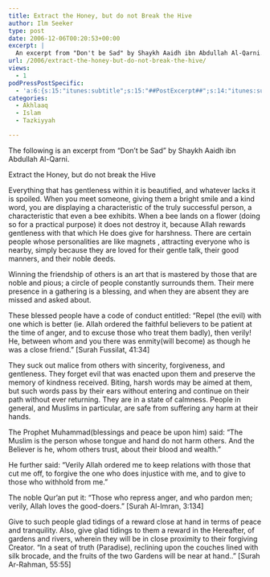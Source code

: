 ```yaml
---
title: Extract the Honey, but do not Break the Hive
author: Ilm Seeker
type: post
date: 2006-12-06T00:20:53+00:00
excerpt: |
  An excerpt from "Don't be Sad" by Shaykh Aaidh ibn Abdullah Al-Qarni. Enjoin gentleness in all things. Be kind, not harsh, and earn jannah (Paradise).
url: /2006/extract-the-honey-but-do-not-break-the-hive/
views:
  - 1
podPressPostSpecific:
  - 'a:6:{s:15:"itunes:subtitle";s:15:"##PostExcerpt##";s:14:"itunes:summary";s:15:"##PostExcerpt##";s:15:"itunes:keywords";s:17:"##WordPressCats##";s:13:"itunes:author";s:10:"##Global##";s:15:"itunes:explicit";s:7:"Default";s:12:"itunes:block";s:7:"Default";}'
categories:
  - Akhlaaq
  - Islam
  - Tazkiyyah

---
```

The following is an excerpt from &#8220;Don&#8217;t be Sad&#8221; by Shaykh Aaidh ibn Abdullah Al-Qarni.

<div class="miniTitle">
  Extract the Honey, but do not break the Hive
</div>

Everything that has gentleness within it is beautified, and whatever lacks it is spoiled. When you meet someone, giving them a bright smile and a kind word, you are displaying a characteristic of the truly successful person, a characteristic that even a bee exhibits. When a bee lands on a flower (doing so for a practical purpose) it does not destroy it, because Allah rewards gentleness with that which He does give for harshness. There are certain people whose personalities are like magnets , attracting everyone who is nearby, simply because they are loved for their gentle talk, their good manners, and their noble deeds.

Winning the friendship of others is an art that is mastered by those that are noble and pious; a circle of people constantly surrounds them. Their mere presence in a gathering is a blessing, and when they are absent they are missed and asked about.

These blessed people have a code of conduct entitled: &#8220;Repel (the evil) with one which is better (ie. Allah ordered the faithful believers to be patient at the time of anger, and to excuse those who treat them badly), then verily! He, between whom and you there was enmity(will become) as though he was a close friend.&#8221; [Surah Fussilat, 41:34]

They suck out malice from others with sincerity, forgiveness, and gentleness. They forget evil that was enacted upon them and preserve the memory of kindness received. Biting, harsh words may be aimed at them, but such words pass by their ears without entering and continue on their path without ever returning. They are in a state of calmness. People in general, and Muslims in particular, are safe from suffering any harm at their hands.

The Prophet Muhammad(blessings and peace be upon him) said: &#8220;The Muslim is the person whose tongue and hand do not harm others. And the Believer is he, whom others trust, about their blood and wealth.&#8221;

He further said: &#8220;Verily Allah ordered me to keep relations with those that cut me off, to forgive the one who does injustice with me, and to give to those who withhold from me.&#8221;

The noble Qur&#8217;an put it: &#8220;Those who repress anger, and who pardon men; verily, Allah loves the good-doers.&#8221; [Surah Al-Imran, 3:134]

Give to such people glad tidings of a reward close at hand in terms of peace and tranquility. Also, give glad tidings to them a reward in the Hereafter, of gardens and rivers, wherein they will be in close proximity to their forgiving Creator. &#8220;In a seat of truth (Paradise), reclining upon the couches lined with silk brocade, and the fruits of the two Gardens will be near at hand..&#8221; [Surah Ar-Rahman, 55:55]